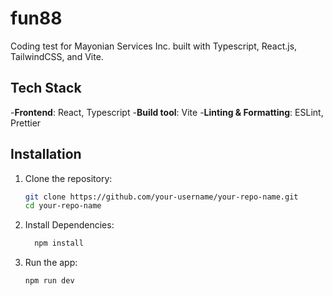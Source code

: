 # fun88

Coding test for Mayonian Services Inc. built with Typescript, React.js, TailwindCSS, and Vite.

## Tech Stack

-**Frontend**: React, Typescript -**Build tool**: Vite -**Linting & Formatting**: ESLint, Prettier

## Installation

1. Clone the repository:
   ```bash
   git clone https://github.com/your-username/your-repo-name.git
   cd your-repo-name
   ```
2. Install Dependencies:

   ```bash
     npm install
   ```

3. Run the app:

   ```bash
   npm run dev
   
   ```
